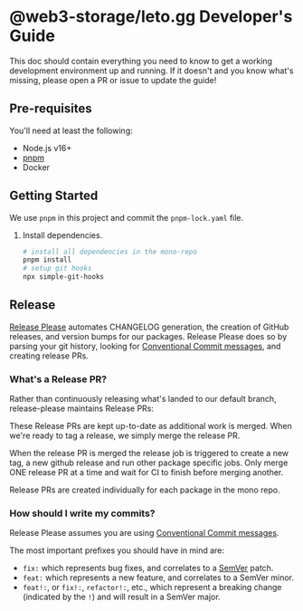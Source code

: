 # @web3-storage/leto.gg Developer's Guide

This doc should contain everything you need to know to get a working development environment up and running. If it doesn't and you know what's missing, please open a PR or issue to update the guide!

## Pre-requisites

You'll need at least the following:

- Node.js v16+
- [pnpm](https://pnpm.io/)
- Docker

## Getting Started

We use `pnpm` in this project and commit the `pnpm-lock.yaml` file.

1. Install dependencies.
   ```bash
   # install all dependencies in the mono-repo
   pnpm install
   # setup git hooks
   npx simple-git-hooks
   ```

## Release

[Release Please](https://github.com/googleapis/release-please) automates CHANGELOG generation, the creation of GitHub releases,
and version bumps for our packages. Release Please does so by parsing your
git history, looking for [Conventional Commit messages](https://www.conventionalcommits.org/),
and creating release PRs.

### What's a Release PR?

Rather than continuously releasing what's landed to our default branch, release-please maintains Release PRs:

These Release PRs are kept up-to-date as additional work is merged. When we're ready to tag a release, we simply merge the release PR.

When the release PR is merged the release job is triggered to create a new tag, a new github release and run other package specific jobs. Only merge ONE release PR at a time and wait for CI to finish before merging another.

Release PRs are created individually for each package in the mono repo.

### How should I write my commits?

Release Please assumes you are using [Conventional Commit messages](https://www.conventionalcommits.org/).

The most important prefixes you should have in mind are:

- `fix:` which represents bug fixes, and correlates to a [SemVer](https://semver.org/)
  patch.
- `feat:` which represents a new feature, and correlates to a SemVer minor.
- `feat!:`, or `fix!:`, `refactor!:`, etc., which represent a breaking change
  (indicated by the `!`) and will result in a SemVer major.
